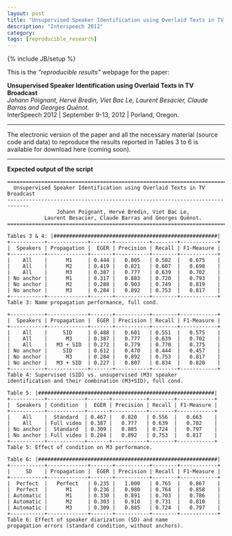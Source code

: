 ```yaml
---
layout: post
title: "Unsupervised Speaker Identification using Overlaid Texts in TV Broadcast"
description: "Interspeech 2012"
category: 
tags: [reproducible_research]
---
```

{% include JB/setup %}

This is the *"reproducible results"* webpage for the paper:

**Unsupervised Speaker Identification using Overlaid Texts in TV Broadcast**  
*Johann Poignant, Hervé Bredin, Viet Bac Le, Laurent Besacier, Claude Barras and Georges Quénot.*  
InterSpeech 2012 | September 9-13, 2012 | Porland, Oregon.

----

The electronic version of the paper and all the necessary material (source code and data) to reproduce the results reported in Tables 3 to 6 is available for download here (coming soon).

----

**Expected output of the script**

	=============================================================================
	  Unsupervised Speaker Identification using Overlaid Texts in TV Broadcast
	-----------------------------------------------------------------------------
	                Johann Poignant, Hervé Bredin, Viet Bac Le, 
	            Laurent Besacier, Claude Barras and Georges Quénot.
	=============================================================================

	Tables 3 & 4: |#####################################################|
	+-----------+-------------+-------+-----------+--------+------------+
	|  Speakers | Propagation |  EGER | Precision | Recall | F1-Measure |
	+-----------+-------------+-------+-----------+--------+------------+
	|    All    |      M1     | 0.444 |   0.805   | 0.582  |   0.675    |
	|    All    |      M2     | 0.419 |   0.821   | 0.607  |   0.698    |
	|    All    |      M3     | 0.387 |   0.777   | 0.639  |   0.702    |
	| No anchor |      M1     | 0.317 |   0.883   | 0.720  |   0.793    |
	| No anchor |      M2     | 0.288 |   0.903   | 0.749  |   0.819    |
	| No anchor |      M3     | 0.284 |   0.892   | 0.753  |   0.817    |
	+-----------+-------------+-------+-----------+--------+------------+
	Table 3: Name propagation performance, full cond.

	+-----------+-------------+-------+-----------+--------+------------+
	|  Speakers | Propagation |  EGER | Precision | Recall | F1-Measure |
	+-----------+-------------+-------+-----------+--------+------------+
	|    All    |     SID     | 0.488 |   0.601   | 0.551  |   0.575    |
	|    All    |      M3     | 0.387 |   0.777   | 0.639  |   0.702    |
	|    All    |   M3 + SID  | 0.272 |   0.779   | 0.770  |   0.775    |
	| No anchor |     SID     | 0.612 |   0.470   | 0.444  |   0.457    |
	| No anchor |      M3     | 0.284 |   0.892   | 0.753  |   0.817    |
	| No anchor |   M3 + SID  | 0.227 |   0.807   | 0.834  |   0.820    |
	+-----------+-------------+-------+-----------+--------+------------+
	Table 4: Supervised (SID) vs. unsupervised (M3) speaker
	identification and their combination (M3+SID), full cond.

	Table 5: |#########################################################|
	+-----------+------------+-------+-----------+--------+------------+
	|  Speakers | Condition  |  EGER | Precision | Recall | F1-Measure |
	+-----------+------------+-------+-----------+--------+------------+
	|    All    |  Standard  | 0.467 |   0.820   | 0.556  |   0.663    |
	|    All    | Full video | 0.387 |   0.777   | 0.639  |   0.702    |
	| No anchor |  Standard  | 0.309 |   0.885   | 0.724  |   0.797    |
	| No anchor | Full video | 0.284 |   0.892   | 0.753  |   0.817    |
	+-----------+------------+-------+-----------+--------+------------+
	Table 5: Effect of condition on M3 performance.

	Table 6: |##########################################################|
	+-----------+-------------+-------+-----------+--------+------------+
	|     SD    | Propagation |  EGER | Precision | Recall | F1-Measure |
	+-----------+-------------+-------+-----------+--------+------------+
	|  Perfect  |   Perfect   | 0.235 |   1.000   | 0.765  |   0.867    |
	|  Perfect  |      M1     | 0.236 |   0.980   | 0.764  |   0.858    |
	| Automatic |      M1     | 0.330 |   0.891   | 0.703  |   0.786    |
	| Automatic |      M2     | 0.303 |   0.910   | 0.731  |   0.810    |
	| Automatic |      M3     | 0.309 |   0.885   | 0.724  |   0.797    |
	+-----------+-------------+-------+-----------+--------+------------+
	Table 6: Effect of speaker diarization (SD) and name
	propagation errors (standard condition, without anchors).